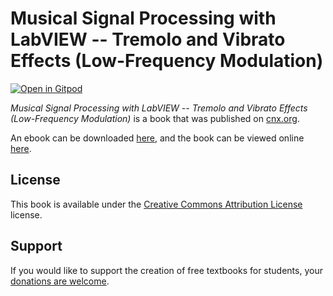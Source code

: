 # Musical Signal Processing with LabVIEW -- Tremolo and Vibrato Effects (Low-Frequency Modulation)

[![Open in Gitpod](https://gitpod.io/button/open-in-gitpod.svg)](https://gitpod.io/from-referrer/)

_Musical Signal Processing with LabVIEW -- Tremolo and Vibrato Effects (Low-Frequency Modulation)_ is a book that was published on [cnx.org](https://cnx.org/).

An ebook can be downloaded [here](https://github.com/cnx-user-books/cnxbook-musical-signal-processing-with-labview-tremolo-and-vibrato-effects-low-frequency-modulation/releases/latest), and the book can be viewed online [here](https://github.com/cnx-user-books/cnxbook-musical-signal-processing-with-labview-tremolo-and-vibrato-effects-low-frequency-modulation/releases/latest).

## License
This book is available under the [Creative Commons Attribution License](./LICENSE) license.

## Support
If you would like to support the creation of free textbooks for students, your [donations are welcome](https://riceconnect.rice.edu/donation/support-openstax-banner).
